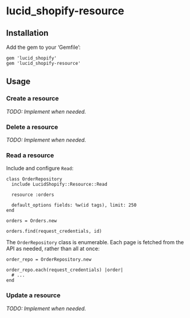 lucid_shopify-resource
======================

Installation
------------

Add the gem to your ‘Gemfile’:

    gem 'lucid_shopify'
    gem 'lucid_shopify-resource'


Usage
-----

### Create a resource

_TODO: Implement when needed._


### Delete a resource

_TODO: Implement when needed._


### Read a resource

Include and configure `Read`:

    class OrderRepository
      include LucidShopify::Resource::Read

      resource :orders

      default_options fields: %w(id tags), limit: 250
    end

    orders = Orders.new

    orders.find(request_credentials, id)

The `OrderRepository` class is enumerable. Each page is fetched
from the API as needed, rather than all at once:

    order_repo = OrderRepository.new

    order_repo.each(request_credentials) |order|
      # ...
    end


### Update a resource

_TODO: Implement when needed._
